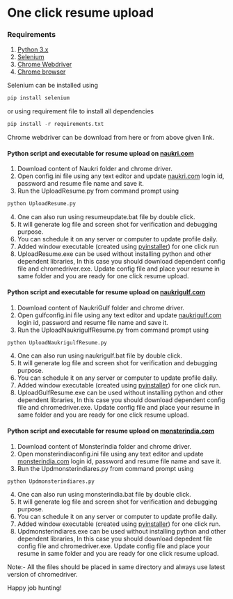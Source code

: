 # One click resume upload

### Requirements

1. [Python 3.x](https://www.python.org/)
2. [Selenium](https://www.seleniumhq.org/)
3. [Chrome Webdriver](https://chromedriver.chromium.org/)
4. [Chrome browser](https://www.google.com/chrome/)

Selenium can be installed using 
```python
pip install selenium
```
or using requirement file to install all dependencies
```python
pip install -r requirements.txt
```
Chrome webdriver can be download from here or from above given link.

#### Python script and executable for resume upload on [naukri.com](https://www.naukri.com)
1. Download content of Naukri folder and chrome driver.
2. Open config.ini file using any text editor and update [naukri.com](https://www.naukri.com) login id, password and resume file name and save it.
3. Run the UploadResume.py from command prompt using 
```python
python UploadResume.py
```
4. One can also run using resumeupdate.bat file by double click.
5. It will generate log file and screen shot for verification and debugging purpose.
6. You can schedule it on any server or computer to update profile daily.
7. Added window executable (created using [pyinstaller](https://pyinstaller.readthedocs.io/en/stable/index.html)) for one click run  
8. UploadResume.exe can be used without installing python and other dependent libraries, In this case you should download dependent config file and chromedriver.exe. Update config file and place your resume in same folder and you are ready for one click resume upload.  

#### Python script and executable for resume upload on [naukrigulf.com](https://www.naukrigulf.com)
1. Download content of NaukriGulf folder and chrome driver.
2. Open gulfconfig.ini file using any text editor and update [naukrigulf.com](https://www.naukrigulf.com) login id, password and resume file name and save it.
3. Run the UploadNaukrigulfResume.py from command prompt using 
```python
python UploadNaukrigulfResume.py
```
4. One can also run using naukrigulf.bat file by double click.
5. It will generate log file and screen shot for verification and debugging purpose.
6. You can schedule it on any server or computer to update profile daily.
7. Added window executable (created using [pyinstaller](https://pyinstaller.readthedocs.io/en/stable/index.html)) for one click run.
8. UploadGulfResume.exe can be used without installing python and other dependent libraries, In this case you should download dependent config file and chromedriver.exe. Update config file and place your resume in same folder and you are ready for one click resume upload.  

#### Python script and executable for resume upload on [monsterindia.com](https://www.monsterindia.com)
1. Download content of MonsterIndia folder and chrome driver.
2. Open monsterindiaconfig.ini file using any text editor and update [monsterindia.com](https://www.monsterindia.com) login id, password and resume file name and save it.
3. Run the Updmonsterindiares.py from command prompt using 
```python
python Updmonsterindiares.py
```
4. One can also run using monsterindia.bat file by double click.
5. It will generate log file and screen shot for verification and debugging purpose.
6. You can schedule it on any server or computer to update profile daily.
7. Added window executable (created using [pyinstaller](https://pyinstaller.readthedocs.io/en/stable/index.html)) for one click run.
8. Updmonsterindiares.exe can be used without installing python and other dependent libraries, In this case you should download depedent file config file and chromedriver.exe. Update config file and place your resume in same folder and you are ready for one click resume upload. 

Note:- All the files should be placed in same directory and always use latest version of chromedriver.

Happy job hunting!
